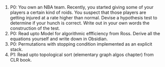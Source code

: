 1. P0: You own an NBA team. Recently, you started giving some of your players a certain kind of roids. You suspect that those players are getting injured at a rate higher than normal. Devise a hypothesis test to determine if your hunch is correct. Write out in your own words the construction of the test.
2. P0: Read upto Model for algorithmic effficiency from Ross. Derive all the equations yourself and write down in Obsidian.
3. P0: Permutations with stopping condition implemented as an explicit stack.
4. P1: Read upto topological sort (elementary graph algos chapter) from CLR book.